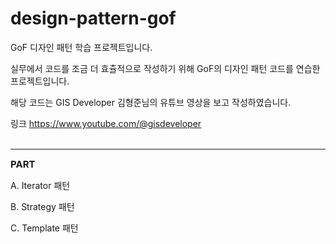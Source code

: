 # design-pattern-gof
GoF 디자인 패턴 학습 프로젝트입니다.


실무에서 코드를 조금 더 효츌적으로 작성하기 위해 GoF의 디자인 패턴 코드를 연습한 프로젝트입니다.

해당 코드는 GIS Developer 김형준님의 유튜브 영상을 보고 작성하였습니다.

링크 <a>https://www.youtube.com/@gisdeveloper</a>
<br>
<br>
<hr>
<strong style="font-size: 15px">PART</strong>

A. Iterator 패턴<br>

B. Strategy 패턴

C. Template 패턴